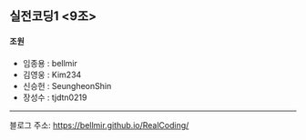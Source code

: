 ## 실전코딩1 <9조>

#### 조원
- 임종용 : bellmir
- 김영웅 : Kim234
- 신승헌 : SeungheonShin
- 장성수 : tjdtn0219

---
블로그 주소: https://bellmir.github.io/RealCoding/
